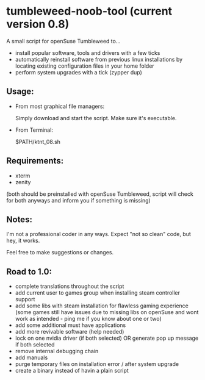 # tumbleweed-noob-tool (current version 0.8)
A small script for openSuse Tumbleweed to... 
- install popular software, tools and drivers with a few ticks
- automatically reinstall software from previous linux installations by locating existing configuration files in your home folder
- perform system upgrades with a tick (zypper dup)



## Usage:
- From most graphical file managers: 

    Simply download and start the script. Make sure it's executable.



- From Terminal:

    $PATH/ktnt_08.sh



## Requirements:
- xterm 
- zenity 

(both should be preinstalled with openSuse Tumbleweed, script will check for both anyways and inform you if something is missing)



## Notes:

I'm not a professional coder in any ways. Expect "not so clean" code, but hey, it works.

Feel free to make suggestions or changes.


## Road to 1.0:
- complete translations throughout the script
- add current user to games group when installing steam controller support
- add some libs with steam installation for flawless gaming experience (some games still have issues due to missing libs on openSuse and wont work as intended - ping me if you know about one or two)
- add some additional must have applications
- add more revivable software (help needed)
- lock on one nvidia driver (if both selected) OR generate pop up message if both selected
- remove internal debugging chain
- add manuals
- purge temporary files on installation error / after system upgrade
- create a binary instead of havin a plain script
